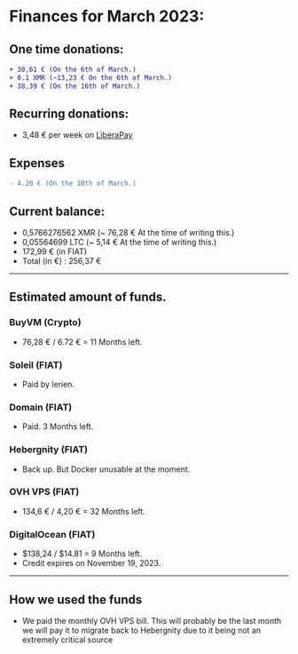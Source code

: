 # Finances for March 2023:

## One time donations:

```diff
+ 38,61 € (On the 6th of March.)
+ 0.1 XMR (~13,23 € On the 6th of March.)
+ 38,39 € (On the 16th of March.)
```

## Recurring donations:

- 3,48 € per week on [LiberaPay](https://liberapay.com/ProjectSegfault)

## Expenses

```diff
- 4.20 € (On the 10th of March.)
```

## Current balance:

- 0,5766276562 XMR (~ 76,28 € At the time of writing this.)
- 0,05564699 LTC (~ 5,14 € At the time of writing this.)
- 172,99 € (in FIAT)
- Total (in €) : 256,37 €

---

## Estimated amount of funds.

### BuyVM (Crypto)

- 76,28 € / 6.72 € = 11 Months left.

### Soleil (FIAT)

- Paid by lerien.

### Domain (FIAT)

- Paid. 3 Months left.

### Hebergnity (FIAT)

- Back up. But Docker unusable at the moment.

### OVH VPS (FIAT)

- 134,6 € / 4,20 € = 32 Months left.

### DigitalOcean (FIAT)

- $138,24 / $14.81 = 9 Months left.
- Credit expires on November 19, 2023.

---

## How we used the funds

- We paid the monthly OVH VPS bill. This will probably be the last month we will pay it
  to migrate back to Hebergnity due to it being not an extremely critical source
